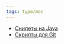 ```yaml
---
tags: type/moc
---
```

- [Снипеты на Java](Снипеты%20на%20Java.md)
- [Скрипты для Git](Скрипты%20для%20Git.md)
